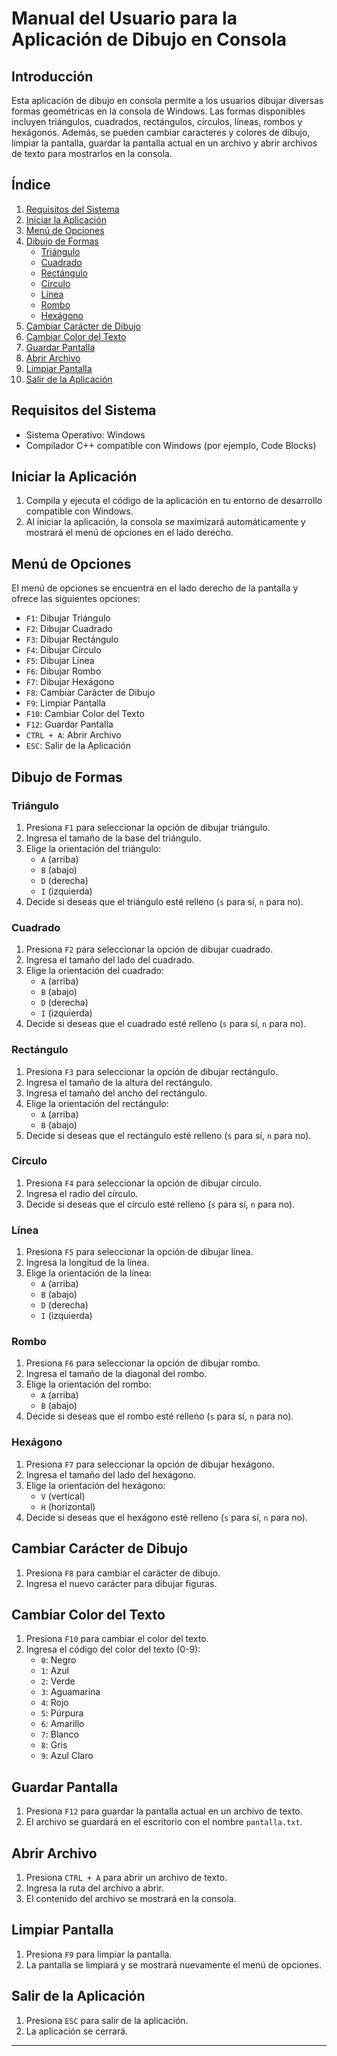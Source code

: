 # Manual del Usuario para la Aplicación de Dibujo en Consola

## Introducción

Esta aplicación de dibujo en consola permite a los usuarios dibujar diversas formas geométricas en la consola de Windows. Las formas disponibles incluyen triángulos, cuadrados, rectángulos, círculos, líneas, rombos y hexágonos. Además, se pueden cambiar caracteres y colores de dibujo, limpiar la pantalla, guardar la pantalla actual en un archivo y abrir archivos de texto para mostrarlos en la consola.

## Índice

1. [Requisitos del Sistema](#requisitos-del-sistema)
2. [Iniciar la Aplicación](#iniciar-la-aplicación)
3. [Menú de Opciones](#menú-de-opciones)
4. [Dibujo de Formas](#dibujo-de-formas)
   - [Triángulo](#triángulo)
   - [Cuadrado](#cuadrado)
   - [Rectángulo](#rectángulo)
   - [Círculo](#círculo)
   - [Línea](#línea)
   - [Rombo](#rombo)
   - [Hexágono](#hexágono)
5. [Cambiar Carácter de Dibujo](#cambiar-caracter-de-dibujo)
6. [Cambiar Color del Texto](#cambiar-color-del-texto)
7. [Guardar Pantalla](#guardar-pantalla)
8. [Abrir Archivo](#abrir-archivo)
9. [Limpiar Pantalla](#limpiar-pantalla)
10. [Salir de la Aplicación](#salir-de-la-aplicación)

## Requisitos del Sistema

- Sistema Operativo: Windows
- Compilador C++ compatible con Windows (por ejemplo, Code Blocks)

## Iniciar la Aplicación

1. Compila y ejecuta el código de la aplicación en tu entorno de desarrollo compatible con Windows.
2. Al iniciar la aplicación, la consola se maximizará automáticamente y mostrará el menú de opciones en el lado derecho.

## Menú de Opciones

El menú de opciones se encuentra en el lado derecho de la pantalla y ofrece las siguientes opciones:

- `F1`: Dibujar Triángulo
- `F2`: Dibujar Cuadrado
- `F3`: Dibujar Rectángulo
- `F4`: Dibujar Círculo
- `F5`: Dibujar Línea
- `F6`: Dibujar Rombo
- `F7`: Dibujar Hexágono
- `F8`: Cambiar Carácter de Dibujo
- `F9`: Limpiar Pantalla
- `F10`: Cambiar Color del Texto
- `F12`: Guardar Pantalla
- `CTRL + A`: Abrir Archivo
- `ESC`: Salir de la Aplicación

## Dibujo de Formas

### Triángulo

1. Presiona `F1` para seleccionar la opción de dibujar triángulo.
2. Ingresa el tamaño de la base del triángulo.
3. Elige la orientación del triángulo:
   - `A` (arriba)
   - `B` (abajo)
   - `D` (derecha)
   - `I` (izquierda)
4. Decide si deseas que el triángulo esté relleno (`s` para sí, `n` para no).

### Cuadrado

1. Presiona `F2` para seleccionar la opción de dibujar cuadrado.
2. Ingresa el tamaño del lado del cuadrado.
3. Elige la orientación del cuadrado:
   - `A` (arriba)
   - `B` (abajo)
   - `D` (derecha)
   - `I` (izquierda)
4. Decide si deseas que el cuadrado esté relleno (`s` para sí, `n` para no).

### Rectángulo

1. Presiona `F3` para seleccionar la opción de dibujar rectángulo.
2. Ingresa el tamaño de la altura del rectángulo.
3. Ingresa el tamaño del ancho del rectángulo.
4. Elige la orientación del rectángulo:
   - `A` (arriba)
   - `B` (abajo)
5. Decide si deseas que el rectángulo esté relleno (`s` para sí, `n` para no).

### Círculo

1. Presiona `F4` para seleccionar la opción de dibujar círculo.
2. Ingresa el radio del círculo.
3. Decide si deseas que el círculo esté relleno (`s` para sí, `n` para no).

### Línea

1. Presiona `F5` para seleccionar la opción de dibujar línea.
2. Ingresa la longitud de la línea.
3. Elige la orientación de la línea:
   - `A` (arriba)
   - `B` (abajo)
   - `D` (derecha)
   - `I` (izquierda)

### Rombo

1. Presiona `F6` para seleccionar la opción de dibujar rombo.
2. Ingresa el tamaño de la diagonal del rombo.
3. Elige la orientación del rombo:
   - `A` (arriba)
   - `B` (abajo)
4. Decide si deseas que el rombo esté relleno (`s` para sí, `n` para no).

### Hexágono

1. Presiona `F7` para seleccionar la opción de dibujar hexágono.
2. Ingresa el tamaño del lado del hexágono.
3. Elige la orientación del hexágono:
   - `V` (vertical)
   - `H` (horizontal)
4. Decide si deseas que el hexágono esté relleno (`s` para sí, `n` para no).

## Cambiar Carácter de Dibujo

1. Presiona `F8` para cambiar el carácter de dibujo.
2. Ingresa el nuevo carácter para dibujar figuras.

## Cambiar Color del Texto

1. Presiona `F10` para cambiar el color del texto.
2. Ingresa el código del color del texto (0-9):
   - `0`: Negro
   - `1`: Azul
   - `2`: Verde
   - `3`: Aguamarina
   - `4`: Rojo
   - `5`: Púrpura
   - `6`: Amarillo
   - `7`: Blanco
   - `8`: Gris
   - `9`: Azul Claro

## Guardar Pantalla

1. Presiona `F12` para guardar la pantalla actual en un archivo de texto.
2. El archivo se guardará en el escritorio con el nombre `pantalla.txt`.

## Abrir Archivo

1. Presiona `CTRL + A` para abrir un archivo de texto.
2. Ingresa la ruta del archivo a abrir.
3. El contenido del archivo se mostrará en la consola.

## Limpiar Pantalla

1. Presiona `F9` para limpiar la pantalla.
2. La pantalla se limpiará y se mostrará nuevamente el menú de opciones.

## Salir de la Aplicación

1. Presiona `ESC` para salir de la aplicación.
2. La aplicación se cerrará.

---

